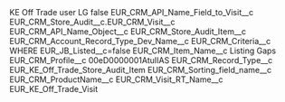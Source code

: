 <?xml version="1.0" encoding="UTF-8"?>
<CustomMetadata xmlns="http://soap.sforce.com/2006/04/metadata" xmlns:xsi="http://www.w3.org/2001/XMLSchema-instance" xmlns:xsd="http://www.w3.org/2001/XMLSchema">
    <label>KE Off Trade user LG</label>
    <protected>false</protected>
    <values>
        <field>EUR_CRM_API_Name_Field_to_Visit__c</field>
        <value xsi:type="xsd:string">EUR_CRM_Store_Audit__c.EUR_CRM_Visit__c</value>
    </values>
    <values>
        <field>EUR_CRM_API_Name_Object__c</field>
        <value xsi:type="xsd:string">EUR_CRM_Store_Audit_Item__c</value>
    </values>
    <values>
        <field>EUR_CRM_Account_Record_Type_Dev_Name__c</field>
        <value xsi:nil="true"/>
    </values>
    <values>
        <field>EUR_CRM_Criteria__c</field>
        <value xsi:type="xsd:string">WHERE EUR_JB_Listed__c=false</value>
    </values>
    <values>
        <field>EUR_CRM_Item_Name__c</field>
        <value xsi:type="xsd:string">Listing Gaps</value>
    </values>
    <values>
        <field>EUR_CRM_Profile__c</field>
        <value xsi:type="xsd:string">00eD0000001AtuIIAS</value>
    </values>
    <values>
        <field>EUR_CRM_Record_Type__c</field>
        <value xsi:type="xsd:string">EUR_KE_Off_Trade_Store_Audit_Item</value>
    </values>
    <values>
        <field>EUR_CRM_Sorting_field_name__c</field>
        <value xsi:type="xsd:string">EUR_CRM_ProductName__c</value>
    </values>
    <values>
        <field>EUR_CRM_Visit_RT_Name__c</field>
        <value xsi:type="xsd:string">EUR_KE_Off_Trade_Visit</value>
    </values>
</CustomMetadata>
